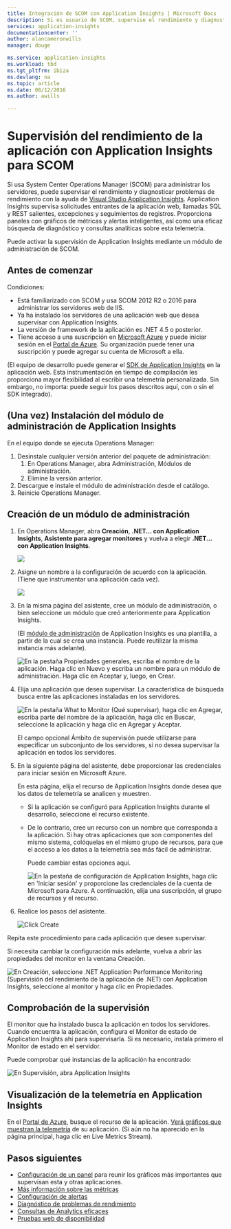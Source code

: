 ```yaml
---
title: Integración de SCOM con Application Insights | Microsoft Docs
description: Si es usuario de SCOM, supervise el rendimiento y diagnostique problemas con Application Insights. Paneles integrales, alertas inteligentes, eficaces herramientas de diagnóstico y consultas de análisis.
services: application-insights
documentationcenter: ''
author: alancameronwills
manager: douge

ms.service: application-insights
ms.workload: tbd
ms.tgt_pltfrm: ibiza
ms.devlang: na
ms.topic: article
ms.date: 08/12/2016
ms.author: awills

---
```

# Supervisión del rendimiento de la aplicación con Application Insights para SCOM
Si usa System Center Operations Manager (SCOM) para administrar los servidores, puede supervisar el rendimiento y diagnosticar problemas de rendimiento con la ayuda de [Visual Studio Application Insights](app-insights-asp-net.md). Application Insights supervisa solicitudes entrantes de la aplicación web, llamadas SQL y REST salientes, excepciones y seguimientos de registros. Proporciona paneles con gráficos de métricas y alertas inteligentes, así como una eficaz búsqueda de diagnóstico y consultas analíticas sobre esta telemetría.

Puede activar la supervisión de Application Insights mediante un módulo de administración de SCOM.

## Antes de comenzar
Condiciones:

* Está familiarizado con SCOM y usa SCOM 2012 R2 o 2016 para administrar los servidores web de IIS.
* Ya ha instalado los servidores de una aplicación web que desea supervisar con Application Insights.
* La versión de framework de la aplicación es .NET 4.5 o posterior.
* Tiene acceso a una suscripción en [Microsoft Azure](https://azure.com) y puede iniciar sesión en el [Portal de Azure](https://portal.azure.com). Su organización puede tener una suscripción y puede agregar su cuenta de Microsoft a ella.

(El equipo de desarrollo puede generar el [SDK de Application Insights](app-insights-asp-net.md) en la aplicación web. Esta instrumentación en tiempo de compilación les proporciona mayor flexibilidad al escribir una telemetría personalizada. Sin embargo, no importa: puede seguir los pasos descritos aquí, con o sin el SDK integrado).

## (Una vez) Instalación del módulo de administración de Application Insights
En el equipo donde se ejecuta Operations Manager:

1. Desinstale cualquier versión anterior del paquete de administración:
   1. En Operations Manager, abra Administración, Módulos de administración.
   2. Elimine la versión anterior.
2. Descargue e instale el módulo de administración desde el catálogo.
3. Reinicie Operations Manager.

## Creación de un módulo de administración
1. En Operations Manager, abra **Creación**, **.NET... con Application Insights**, **Asistente para agregar monitores** y vuelva a elegir **.NET... con Application Insights**.
   
    ![](./media/app-insights-scom/020.png)
2. Asigne un nombre a la configuración de acuerdo con la aplicación. (Tiene que instrumentar una aplicación cada vez).
   
    ![](./media/app-insights-scom/030.png)
3. En la misma página del asistente, cree un módulo de administración, o bien seleccione un módulo que creó anteriormente para Application Insights.
   
     (El [módulo de administración](https://technet.microsoft.com/library/cc974491.aspx) de Application Insights es una plantilla, a partir de la cual se crea una instancia. Puede reutilizar la misma instancia más adelante).

    ![En la pestaña Propiedades generales, escriba el nombre de la aplicación. Haga clic en Nuevo y escriba un nombre para un módulo de administración. Haga clic en Aceptar y, luego, en Crear.](./media/app-insights-scom/040.png)

1. Elija una aplicación que desea supervisar. La característica de búsqueda busca entre las aplicaciones instaladas en los servidores.
   
    ![En la pestaña What to Monitor (Qué supervisar), haga clic en Agregar, escriba parte del nombre de la aplicación, haga clic en Buscar, seleccione la aplicación y haga clic en Agregar y Aceptar.](./media/app-insights-scom/050.png)
   
    El campo opcional Ámbito de supervisión puede utilizarse para especificar un subconjunto de los servidores, si no desea supervisar la aplicación en todos los servidores.
2. En la siguiente página del asistente, debe proporcionar las credenciales para iniciar sesión en Microsoft Azure.
   
    En esta página, elija el recurso de Application Insights donde desea que los datos de telemetría se analicen y muestren.
   
   * Si la aplicación se configuró para Application Insights durante el desarrollo, seleccione el recurso existente.
   * De lo contrario, cree un recurso con un nombre que corresponda a la aplicación. Si hay otras aplicaciones que son componentes del mismo sistema, colóquelas en el mismo grupo de recursos, para que el acceso a los datos a la telemetría sea más fácil de administrar.
     
     Puede cambiar estas opciones aquí.
     
     ![En la pestaña de configuración de Application Insights, haga clic en 'Iniciar sesión' y proporcione las credenciales de la cuenta de Microsoft para Azure. A continuación, elija una suscripción, el grupo de recursos y el recurso.](./media/app-insights-scom/060.png)
3. Realice los pasos del asistente.
   
    ![Click Create](./media/app-insights-scom/070.png)

Repita este procedimiento para cada aplicación que desee supervisar.

Si necesita cambiar la configuración más adelante, vuelva a abrir las propiedades del monitor en la ventana Creación.

![En Creación, seleccione .NET Application Performance Monitoring (Supervisión del rendimiento de la aplicación de .NET) con Application Insights, seleccione al monitor y haga clic en Propiedades.](./media/app-insights-scom/080.png)

## Comprobación de la supervisión
El monitor que ha instalado busca la aplicación en todos los servidores. Cuando encuentra la aplicación, configura el Monitor de estado de Application Insights ahí para supervisarla. Si es necesario, instala primero el Monitor de estado en el servidor.

Puede comprobar qué instancias de la aplicación ha encontrado:

![En Supervisión, abra Application Insights](./media/app-insights-scom/100.png)

## Visualización de la telemetría en Application Insights
En el [Portal de Azure](https://portal.azure.com), busque el recurso de la aplicación. [Verá gráficos que muestran la telemetría](app-insights-dashboards.md) de su aplicación. (Si aún no ha aparecido en la página principal, haga clic en Live Metrics Stream).

## Pasos siguientes
* [Configuración de un panel](app-insights-dashboards.md) para reunir los gráficos más importantes que supervisan esta y otras aplicaciones.
* [Más información sobre las métricas](app-insights-metrics-explorer.md)
* [Configuración de alertas](app-insights-alerts.md)
* [Diagnóstico de problemas de rendimiento](app-insights-detect-triage-diagnose.md)
* [Consultas de Analytics eficaces](app-insights-analytics.md)
* [Pruebas web de disponibilidad](app-insights-monitor-web-app-availability.md)

<!---HONumber=AcomDC_0817_2016-->